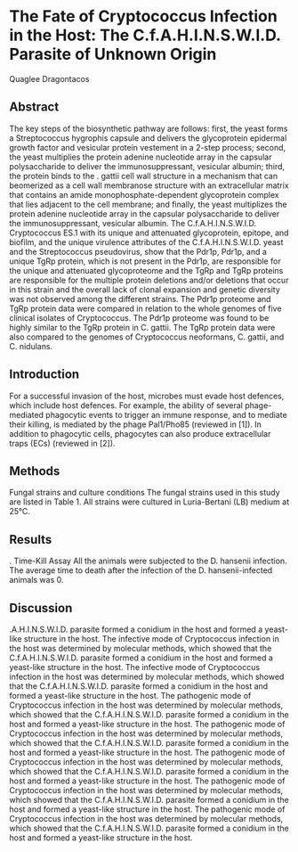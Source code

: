 # The Fate of Cryptococcus Infection in the Host: The C.f.A.H.I.N.S.W.I.D. Parasite of Unknown Origin
Quaglee Dragontacos


## Abstract
The key steps of the biosynthetic pathway are follows: first, the yeast forms a Streptococcus hygrophis capsule and delivers the glycoprotein epidermal growth factor and vesicular protein vestement in a 2-step process; second, the yeast multiplies the protein adenine nucleotide array in the capsular polysaccharide to deliver the immunosuppressant, vesicular albumin; third, the protein binds to the . gattii cell wall structure in a mechanism that can beomerized as a cell wall membranose structure with an extracellular matrix that contains an amide monophosphate-dependent glycoprotein complex that lies adjacent to the cell membrane; and finally, the yeast multiplizes the protein adenine nucleotide array in the capsular polysaccharide to deliver the immunosuppressant, vesicular albumin. The C.f.A.H.I.N.S.W.I.D. Cryptococcus ES.1 with its unique and attenuated glycoprotein, epitope, and biofilm, and the unique virulence attributes of the C.f.A.H.I.N.S.W.I.D. yeast and the Streptococcus pseudovirus, show that the Pdr1p, Pdr1p, and a unique TgRp protein, which is not present in the Pdr1p, are responsible for the unique and attenuated glycoproteome and the TgRp and TgRp proteins are responsible for the multiple protein deletions and/or deletions that occur in this strain and the overall lack of clonal expansion and genetic diversity was not observed among the different strains. The Pdr1p proteome and TgRp protein data were compared in relation to the whole genomes of five clinical isolates of Cryptococcus. The Pdr1p proteome was found to be highly similar to the TgRp protein in C. gattii. The TgRp protein data were also compared to the genomes of Cryptococcus neoformans, C. gattii, and C. nidulans.


## Introduction
For a successful invasion of the host, microbes must evade host defences, which include host defences. For example, the ability of several phage-mediated phagocytic events to trigger an immune response, and to mediate their killing, is mediated by the phage Pal1/Pho85 (reviewed in [1]). In addition to phagocytic cells, phagocytes can also produce extracellular traps (ECs) (reviewed in [2]).


## Methods
Fungal strains and culture conditions
The fungal strains used in this study are listed in Table 1. All strains were cultured in Luria-Bertani (LB) medium at 25°C.


## Results
. Time-Kill Assay
All the animals were subjected to the D. hansenii infection. The average time to death after the infection of the D. hansenii-infected animals was 0.


## Discussion
.A.H.I.N.S.W.I.D. parasite formed a conidium in the host and formed a yeast-like structure in the host. The infective mode of Cryptococcus infection in the host was determined by molecular methods, which showed that the C.f.A.H.I.N.S.W.I.D. parasite formed a conidium in the host and formed a yeast-like structure in the host. The infective mode of Cryptococcus infection in the host was determined by molecular methods, which showed that the C.f.A.H.I.N.S.W.I.D. parasite formed a conidium in the host and formed a yeast-like structure in the host. The pathogenic mode of Cryptococcus infection in the host was determined by molecular methods, which showed that the C.f.A.H.I.N.S.W.I.D. parasite formed a conidium in the host and formed a yeast-like structure in the host. The pathogenic mode of Cryptococcus infection in the host was determined by molecular methods, which showed that the C.f.A.H.I.N.S.W.I.D. parasite formed a conidium in the host and formed a yeast-like structure in the host. The pathogenic mode of Cryptococcus infection in the host was determined by molecular methods, which showed that the C.f.A.H.I.N.S.W.I.D. parasite formed a conidium in the host and formed a yeast-like structure in the host. The pathogenic mode of Cryptococcus infection in the host was determined by molecular methods, which showed that the C.f.A.H.I.N.S.W.I.D. parasite formed a conidium in the host and formed a yeast-like structure in the host. The pathogenic mode of Cryptococcus infection in the host was determined by molecular methods, which showed that the C.f.A.H.I.N.S.W.I.D. parasite formed a conidium in the host and formed a yeast-like structure in the host.
